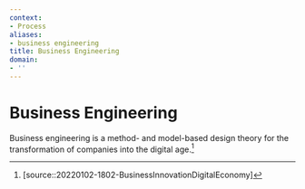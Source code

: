 ```yaml
---
context:
- Process
aliases:
- business engineering
title: Business Engineering
domain:
- ''
---
```


# Business Engineering

Business engineering is a method- and model-based design theory for the transformation of companies into the digital age.[^1]

[^1]: [source::20220102-1802-BusinessInnovationDigitalEconomy]
